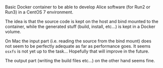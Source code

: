 Basic Docker container to be able to develop Alice software (for Run2 or Run3) in a CentOS 7 environment. 

The idea is that the source code is kept on the host and bind mounted to the container, while the generated stuff
(build, install, etc...) is kept in a Docker volume.

On Mac the input part (i.e. reading the source from the bind mount) does not seem to be perfectly adequate as far as
performance goes. It seems `osxfs` is not yet up to the task... Hopefully that will improve in the future. 

The output part (writing the build files etc...)
on the other hand seems fine.

